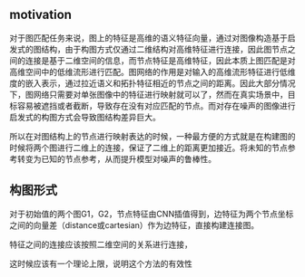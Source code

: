 ## motivation

对于图匹配任务来说，图上的特征是高维的语义特征向量，通过对图像构造基于启发式的图结构，由于构图方式仅通过二维结构对高维特征进行连接，因此图节点之间的连接是基于二维空间的信息，而节点特征是高维特征，因此本质上图匹配是对高维空间中的低维流形进行匹配。图网络的作用是对输入的高维流形特征进行低维度的嵌入表示，通过拉近语义和拓扑特征相近的节点之间的距离。因此大部分情况下，图网络只需要对单张图像中的特征进行映射就可以了，然而在真实场景中，目标容易被遮挡或者截断，导致存在没有对应匹配的节点。而对存在噪声的图像进行启发式的构图方式会导致图结构差异巨大。





所以在对图结构上的节点进行映射表达的时候，一种最方便的方式就是在构建图的时候将两个图进行二维上的连接，保证了二维上的距离更加接近。将未知的节点参考转变为已知的节点参考，从而提升模型对噪声的鲁棒性。



## 构图形式

对于初始值的两个图G1，G2，节点特征由CNN插值得到，边特征为两个节点坐标之间的向量差（distance或cartesian）作为边特征，直接构建连接图。



特征之间的连接应该按照二维空间的关系进行连接，



这时候应该有一个理论上限，说明这个方法的有效性